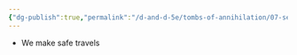```yaml
---
{"dg-publish":true,"permalink":"/d-and-d-5e/tombs-of-annihilation/07-session-notes/session-9/y5-m3-d23/","noteIcon":"","created":"2025-09-10T21:19:07.100-05:00","updated":"2025-09-24T20:46:05.826-05:00"}
---
```


- We make safe travels